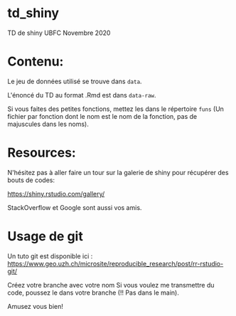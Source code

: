 # td_shiny
TD de shiny UBFC Novembre 2020


# Contenu:
Le jeu de données utilisé se trouve dans `data`.

L'énoncé du TD au format .Rmd est dans `data-raw`.

Si vous faites des petites fonctions, mettez les dans le répertoire `funs` (Un fichier par fonction dont le nom est le nom de la fonction, pas de majuscules dans les noms).


# Resources:
N'hésitez pas à aller faire un tour sur la galerie de shiny pour récupérer des bouts de codes:

https://shiny.rstudio.com/gallery/

StackOverflow et Google sont aussi vos amis.

# Usage de git
Un tuto git est disponible ici : 
https://www.geo.uzh.ch/microsite/reproducible_research/post/rr-rstudio-git/

Créez votre branche avec votre nom
Si vous voulez me transmettre du code, poussez le dans votre branche (!! Pas dans le main).

Amusez vous bien!


